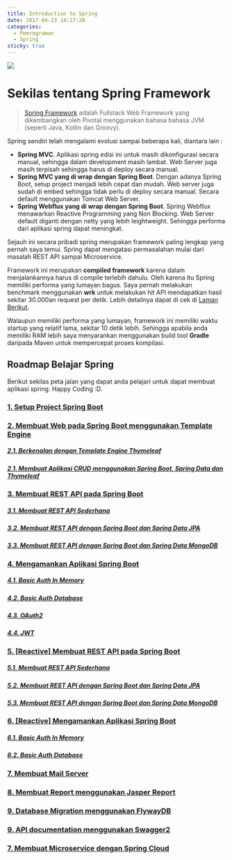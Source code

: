 ```yaml
---
title: Introduction to Spring
date: 2017-04-23 14:17:28
categories:
  - Pemrograman
  - Spring
sticky: true
---
```


![](/images/spring.png)

# Sekilas tentang Spring Framework

>[Spring Framework](http://spring.io) adalah Fullstack Web Framework yang dikembangkan oleh Pivotal menggunakan bahasa bahasa JVM (seperti Java, Kotlin dan Groovy).

Spring sendiri telah mengalami evolusi sampai beberapa kali, diantara lain :

- __Spring MVC__. Aplikasi spring edisi ini untuk masih dikonfigurasi secara manual, sehingga dalam development masih lambat. Web Server juga masih terpisah sehingga harus di deploy secara manual.
- __Spring MVC yang di wrap dengan Spring Boot__. Dengan adanya Spring Boot, setup project menjadi lebih cepat dan mudah. Web server juga sudah di embed sehingga tidak perlu di deploy secara manual. Secara default menggunakan Tomcat Web Server.
- __Spring Webflux yang di wrap dengan Spring Boot__. Spring Webflux menawarkan Reactive Programming yang Non Blocking. Web Server default diganti dengan netty yang lebih leightweight. Sehingga performa dari aplikasi spring dapat meningkat.

Sejauh ini secara pribadi spring merupakan framework paling lengkap yang pernah saya temui. Spring dapat mengatasi permasalahan  mulai dari masalah REST API sampai Microservice.

Framework ini merupakan __compiled framework__ karena dalam menjalankannya harus di compile terlebih dahulu. Oleh karena itu Spring memiliki performa yang lumayan bagus. Saya pernah melakukan benchmark menggunakan __wrk__ untuk melakukan hit API mendapatkan hasil sekitar 30.000an request per detik. Lebih detailnya dapat di cek di [Laman Berikut]().

Walaupun memiliki performa yang lumayan, framework ini memiliki waktu startup yang relatif lama, sekitar 10 detik lebih. Sehingga apabila anda memiliki RAM lebih saya menyarankan menggunakan build tool __Gradle__ daripada Maven untuk mempercepat proses kompilasi.

## Roadmap Belajar Spring

Berikut sekilas peta jalan yang dapat anda pelajari untuk dapat membuat aplikasi spring. Happy Coding :D.

### [1. Setup Project Spring Boot](https://ciazhar.github.io/2017/04/23/pemrograman/spring/intro/2-setup-project-spring-boot/)

### [2. Membuat Web pada Spring Boot menggunakan Template Engine](https://ciazhar.github.io/2017/04/23/pemrograman/spring/web/membuat-web-sederhana-dengan-spring-boot-starter-web-dan-thymeleaf/)
##### [2.1. Berkenalan dengan Template Engine Thymeleaf]()
##### [2.1. Membuat Aplikasi CRUD menggunakan Spring Boot, Spring Data dan Thymeleaf]()

### [3. Membuat REST API pada Spring Boot]()
##### [3.1. Membuat REST API Sederhana]()
##### [3.2. Membuat REST API dengan Spring Boot dan Spring Data JPA]()
##### [3.3. Membuat REST API  dengan Spring Boot dan Spring Data MongoDB]()


### [4. Mengamankan Aplikasi Spring Boot]() 
##### [4.1. Basic Auth In Memory]()
##### [4.2. Basic Auth Database]()
##### [4.3. OAuth2]()
##### [4.4. JWT]()

### [5. [Reactive] Membuat REST API pada Spring Boot]()
##### [5.1. Membuat REST API Sederhana]()
##### [5.2. Membuat REST API dengan Spring Boot dan Spring Data JPA]()
##### [5.3. Membuat REST API  dengan Spring Boot dan Spring Data MongoDB]()


### [6. [Reactive] Mengamankan Aplikasi Spring Boot]()
##### [6.1. Basic Auth In Memory]()
##### [6.2. Basic Auth Database]()

### [7. Membuat Mail Server]()

### [8. Membuat Report menggunakan Jasper Report]()

### [9. Database Migration menggunakan FlywayDB]()

### [9. API documentation menggunakan Swagger2]()

### [7. Membuat Microservice dengan Spring Cloud]()


<!-- ## Create Read Update Delete
- [Setup Project Untuk CRUD dengan Spring Data JPA dan MySQL](https://ciazhar.github.io/2017/04/23/pemrograman/spring/jpa/1-setup-project-crud-jpa-mysql/)
- [CRUD dengan Spring Data JPA + Thymeleaf (Server Side Rendering)](https://ciazhar.github.io/2017/04/23/pemrograman/spring/jpa/2.1-crud-jpa-thymeleaf/)
- [CRUD dengan Spring Data JPA + AngularJS (Client Side Rendering / RESTfull API)](https://ciazhar.github.io/2017/04/23/pemrograman/spring/jpa/2.3-generate-content-dari-client-side-dengan-AngularJS/) -->
<!-- - [Spring Boot REST API Design Pattern](https://ciazhar.github.io/2017/05/27/pemrograman/spring/jpa/2.2-crud-jpa-thymeleaf(extended)/) -->
<!-- - [Kardinalitas pada Spring Data JPA](https://ciazhar.github.io/2017/04/23/pemrograman/spring/jpa/3-kardinalitas/)  -->
<!-- - [Debug Spring Data JPA](https://ciazhar.github.io/2017/05/28/pemrograman/spring/jpa/4-Debug-Spring-Data-JPA/)  

## Security
- [Otoriasai login dengan Spring Security](https://ciazhar.github.io/2017/04/23/pemrograman/spring/security/1-otorisasi-login-dengan-spring-security/)
- [Otorisasi controller dengan Spring Security](https://ciazhar.github.io/2017/05/27/pemrograman/spring/security/2-otorisasi-method-dengan-spring-security/) 
- [Debug Spring Security](https://ciazhar.github.io/2017/05/27/pemrograman/spring/security/3-debug-spring-security/) 
- [Melihat Data User Login dengan Spring Security](https://ciazhar.github.io/2017/05/27/pemrograman/spring/security/4-melihat-data-user-login-dengan-spring-security-md/)   
- [Securing Spring Boot App with Spring OAuth2 + JSON Web Token (JWT)](https://ciazhar.github.io/2017/05/27/pemrograman/spring/security/5-oauth2-spring/)
- [Single Signed On dengan Spring Security](https://ciazhar.github.io/2017/05/27/pemrograman/spring/security/6-SSO-dengan-Spring-Security/)

## Report
- [Membuat Report dengan Jasper Report](https://ciazhar.github.io/2017/04/23/pemrograman/spring/report/jasper-report/)

## Mail
- [Membuat Register dengan Verifikasi Email](https://ciazhar.github.io/2017/08/17/pemrograman/spring/mail/sending-mail/)

## Database Migration
- [Migrasi Database dengan FlywayDB](https://ciazhar.github.io/2017/05/28/pemrograman/spring/database-migration/Database-Mirgation-dengan-FlywayDB/)

## Microservice
- [Microservice dengan Spring Cloud](https://ciazhar.github.io/2017/05/28/pemrograman/spring/microservice/Microservice-dengan-Spring-Cloud/)
- [Spring Cloud Discovery Service (Eureka)](https://ciazhar.github.io/2017/08/15/pemrograman/spring/microservice/discovery-service-eureka/netflix-eureka-as-discovery-service/)
- [Spring Cloud Circuit Breaker (Hystrix)](https://ciazhar.github.io/2017/08/18/pemrograman/spring/microservice/circuit-breaker-hystrix/circuit-breaker-with-hystrix/)
- [Spring Cloud API Gateway (Zuul)](https://ciazhar.github.io/2017/08/18/pemrograman/spring/microservice/api-gateway-zuul/zuul-as-api-gateway/)
- [Spring Cloud Config Service : Intro](https://ciazhar.github.io/2017/07/22/pemrograman/spring/microservice/config-service/1.GS-Config-Service/)
- [Spring Cloud Config Service : File System](https://ciazhar.github.io/2017/07/28/pemrograman/spring/microservice/config-service/2.Config-Service-File-System/)
- [Spring Cloud Config Service : Vault Server](https://ciazhar.github.io/2017/07/28/pemrograman/spring/microservice/config-service/3.Config-Service-Vault-Server/)
- [Spring Cloud Config Service : Git Repositoty](https://ciazhar.github.io/2017/08/05/pemrograman/spring/microservice/config-service/4.Config-Service-Git-Repository/)
- [Spring Cloud Config Service : Config Client](https://ciazhar.github.io/2017/08/14/pemrograman/spring/microservice/config-service/5-Config-Service-Cient/) 
- [Spring Cloud Config Service : Encryption & Decryption](https://ciazhar.github.io/2017/08/14/pemrograman/spring/microservice/config-service/5-Config-Service-Encryption-Decryption/) 
- [Spring Cloud Config Service : Refresh Scope & Health](https://ciazhar.github.io/2017/08/14/pemrograman/spring/microservice/config-service/7-Config-Service-Refresh-Scope-and-Health-Check/) 
- [Spring Cloud Config Service : Security](https://ciazhar.github.io/2017/08/15/pemrograman/spring/microservice/config-service/8-Spring-Config-Service-Security/)  -->
